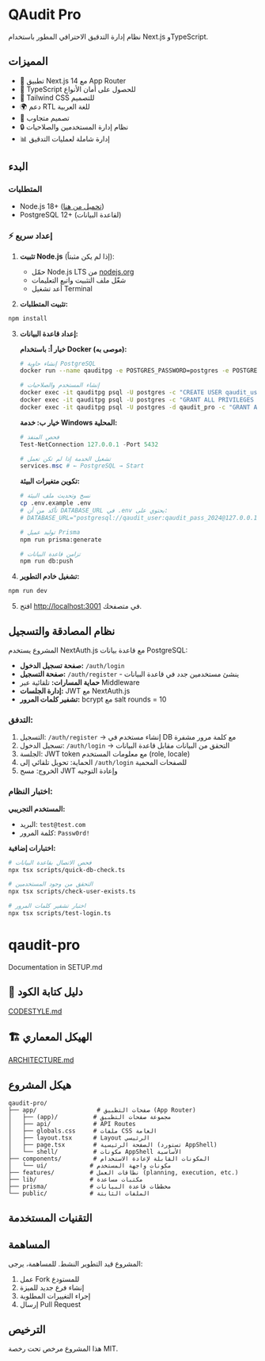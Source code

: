 # QAudit Pro

نظام إدارة التدقيق الاحترافي المطور باستخدام Next.js وTypeScript.

## المميزات

- 🚀 تطبيق Next.js 14 مع App Router
- 💎 TypeScript للحصول على أمان الأنواع
- 🎨 Tailwind CSS للتصميم
- 🌍 دعم RTL للغة العربية
- 📱 تصميم متجاوب
- 🔒 نظام إدارة المستخدمين والصلاحيات
- 📊 إدارة شاملة لعمليات التدقيق

## البدء

### المتطلبات

- Node.js 18+ ([تحميل من هنا](https://nodejs.org))
- PostgreSQL 12+ (لقاعدة البيانات)

### ⚡ إعداد سريع

1. **تثبيت Node.js** (إذا لم يكن مثبتاً):
   - حمّل Node.js LTS من [nodejs.org](https://nodejs.org)
   - شغّل ملف التثبيت واتبع التعليمات
   - أعد تشغيل Terminal

2. **تثبيت المتطلبات:**

```bash
npm install
```

3. **إعداد قاعدة البيانات:**

   **خيار أ: باستخدام Docker (موصى به):**

   ```bash
   # إنشاء حاوية PostgreSQL
   docker run --name qauditpg -e POSTGRES_PASSWORD=postgres -e POSTGRES_DB=qaudit_pro -p 5432:5432 -d postgres:16

   # إنشاء المستخدم والصلاحيات
   docker exec -it qauditpg psql -U postgres -c "CREATE USER qaudit_user WITH PASSWORD 'qaudit_pass_2024';"
   docker exec -it qauditpg psql -U postgres -c "GRANT ALL PRIVILEGES ON DATABASE qaudit_pro TO qaudit_user;"
   docker exec -it qauditpg psql -U postgres -d qaudit_pro -c "GRANT ALL ON SCHEMA public TO qaudit_user;"
   ```

   **خيار ب: خدمة Windows المحلية:**

   ```powershell
   # فحص المنفذ
   Test-NetConnection 127.0.0.1 -Port 5432

   # تشغيل الخدمة إذا لم تكن تعمل
   services.msc # ← PostgreSQL → Start
   ```

   **تكوين متغيرات البيئة:**

   ```bash
   # نسخ وتحديث ملف البيئة
   cp .env.example .env
   # تأكد من أن DATABASE_URL في .env يحتوي على:
   # DATABASE_URL="postgresql://qaudit_user:qaudit_pass_2024@127.0.0.1:5432/qaudit_pro?schema=public"

   # توليد عميل Prisma
   npm run prisma:generate

   # تزامن قاعدة البيانات
   npm run db:push
   ```

4. **تشغيل خادم التطوير:**

```bash
npm run dev
```

5. افتح [http://localhost:3001](http://localhost:3001) في متصفحك.

## نظام المصادقة والتسجيل

المشروع يستخدم NextAuth.js مع قاعدة بيانات PostgreSQL:

- **صفحة تسجيل الدخول:** `/auth/login`
- **صفحة التسجيل:** `/auth/register` - ينشئ مستخدمين جدد في قاعدة البيانات
- **حماية المسارات:** تلقائية عبر Middleware
- **إدارة الجلسات:** JWT مع NextAuth.js
- **تشفير كلمات المرور:** bcrypt مع salt rounds = 10

### التدفق:

1. التسجيل: `/auth/register` → إنشاء مستخدم في DB مع كلمة مرور مشفرة
2. تسجيل الدخول: `/auth/login` → التحقق من البيانات مقابل قاعدة البيانات
3. الجلسة: JWT token مع معلومات المستخدم (role, locale)
4. الحماية: تحويل تلقائي إلى `/auth/login` للصفحات المحمية
5. الخروج: مسح JWT وإعادة التوجيه

### اختبار النظام:

**المستخدم التجريبي:**

- البريد: `test@test.com`
- كلمة المرور: `Passw0rd!`

**اختبارات إضافية:**

```bash
# فحص الاتصال بقاعدة البيانات
npx tsx scripts/quick-db-check.ts

# التحقق من وجود المستخدمين
npx tsx scripts/check-user-exists.ts

# اختبار تشفير كلمات المرور
npx tsx scripts/test-login.ts
```

# qaudit-pro

Documentation in SETUP.md

## 📄 دليل كتابة الكود

[CODESTYLE.md](docs/CODESTYLE.md)

## 🏗️ الهيكل المعماري

[ARCHITECTURE.md](docs/ARCHITECTURE.md)

## هيكل المشروع

```
qaudit-pro/
├── app/                 # صفحات التطبيق (App Router)
│   ├── (app)/          # مجموعة صفحات التطبيق
│   ├── api/            # API Routes
│   ├── globals.css     # ملفات CSS العامة
│   ├── layout.tsx      # Layout الرئيسي
│   ├── page.tsx        # الصفحة الرئيسية (تستورد AppShell)
│   └── shell/          # مكونات AppShell الأساسية
├── components/         # المكونات القابلة لإعادة الاستخدام
│   └── ui/            # مكونات واجهة المستخدم
├── features/          # نطاقات العمل (planning, execution, etc.)
├── lib/               # مكتبات مساعدة
├── prisma/            # مخططات قاعدة البيانات
└── public/            # الملفات الثابتة
```

## التقنيات المستخدمة

## المساهمة

المشروع قيد التطوير النشط. للمساهمة، يرجى:

1. عمل Fork للمستودع
2. إنشاء فرع جديد للميزة
3. إجراء التغييرات المطلوبة
4. إرسال Pull Request

## الترخيص

هذا المشروع مرخص تحت رخصة MIT.
